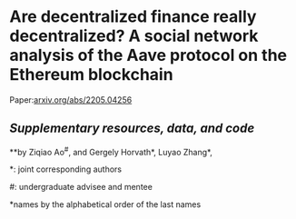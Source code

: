 # Are decentralized finance really decentralized? A social network analysis of the Aave protocol on the Ethereum blockchain
Paper:[arxiv.org/abs/2205.04256](https://arxiv.org/abs/2205.04256)
## *Supplementary resources, data, and code*

**by Ziqiao Ao<sup>#</sup>, and Gergely Horvath\*, Luyao Zhang\*, 

\*: joint corresponding authors

\#: undergraduate advisee and mentee

*names by the alphabetical order of the last names
